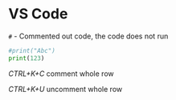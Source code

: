 # VS Code 

`#` - Commented out code, the code does not run
```py
#print("Abc")
print(123)
```
_CTRL+K+C_ comment whole row

_CTRL+K+U_ uncomment whole row
